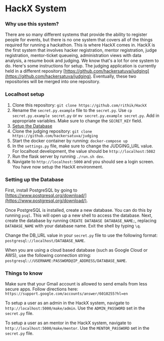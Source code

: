 # HackX System

### Why use this system?

There are so many different systems that provide the ability to register people for events, but there is no one system that covers all of the things required for running a hackathon. This is where HackX comes in. HackX is the first system that involves hacker registration, mentor registration, judge registration, mentor-ticket queueing, administration views with data analysis, a resume book and judging. We know that's a lot for one system to do. Here's some instructions for setup. The judging application is currently held in a different repository [https://github.com/hackersatuva/judging](https://github.com/hackersatuva/judging). Eventually, these two repositories will be merged into one repository.

### Localhost setup

1. Clone this repository: `git clone https://github.com/rithik/HackX`
2. Rename the `secret.py.example` file to the `secret.py`. Use `cp secret.py.example secret.py` or `mv secret.py.example secret.py`. Add in appropriate variables. Make sure to change the `SECRET_KEY` field.  
3. [Setup the Database](#setting-up-the-database)
4. Clone the judging repository: `git clone https://github.com/hackersatuva/judging`
5. Start the docker container by running: `docker-compose up`
6. In the `settings.py` file, make sure to change the JUDGING_URL value. For localhost development, the value should be `http://localhost:5082`
7. Run the flask server by running `./run.sh dev`.
8. Navigate to `http://localhost:5000` and you should see a login screen. You have now setup the HackX environment.

### Setting up the Database

First, install PostgreSQL by going to [https://www.postgresql.org/download/](https://www.postgresql.org/download/). 

Once PostgreSQL is installed, create a new database. You can do this by running `psql`. This will open up a new shell to access the database. Next, create the database by running `CREATE DATABASE DATABASE_NAME;`, replacing `DATABASE_NAME` with your database name. Exit the shell by typing `\q`. 

Change the DB_URL value in your `secret.py` file to use the following format: `postgresql://localhost/DATABASE_NAME`. 

When you are using a cloud based database (such as Google Cloud or AWS), use the following connection string: `postgresql://USERNAME:PASSWORD@IP_ADDRESS/DATABASE_NAME`.

### Things to know

Make sure that your Gmail account is allowed to send emails from less secure apps. Follow directions here: `https://support.google.com/accounts/answer/6010255?hl=en`

To setup a user as an admin in the HackX system, navigate to `http://localhost:5000/make/admin`. Use the `ADMIN_PASSWORD` set in the `secret.py` file.

To setup a user as an mentor in the HackX system, navigate to `http://localhost:5000/make/mentor`. Use the `MENTOR_PASSWORD` set in the `secret.py` file.

